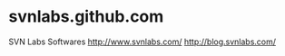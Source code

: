 svnlabs.github.com
==================

SVN Labs Softwares
http://www.svnlabs.com/
http://blog.svnlabs.com/